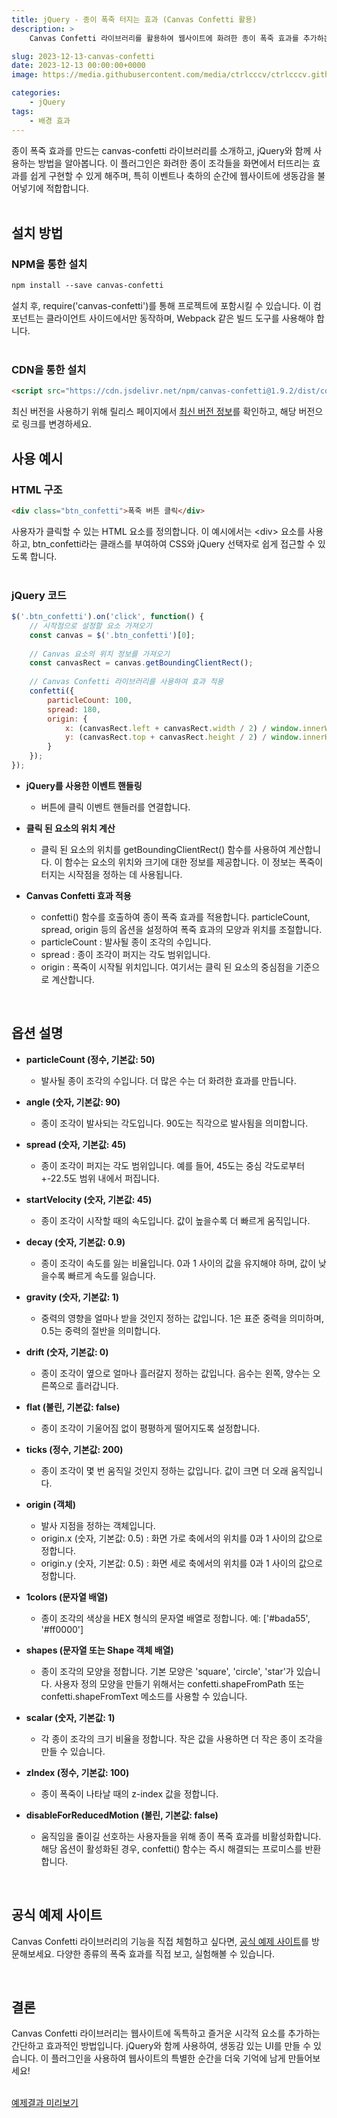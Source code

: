 ```yaml
---
title: jQuery - 종이 폭죽 터지는 효과 (Canvas Confetti 활용)
description: >  
    Canvas Confetti 라이브러리를 활용하여 웹사이트에 화려한 종이 폭죽 효과를 추가하는 방법을 소개합니다. 다양한 설정 옵션과 사용법을 쉽게 배울 수 있습니다.

slug: 2023-12-13-canvas-confetti
date: 2023-12-13 00:00:00+0000
image: https://media.githubusercontent.com/media/ctrlcccv/ctrlcccv.github.io/master/assets/img/post/2023-12-13-canvas-confetti.webp

categories:
    - jQuery
tags:
    - 배경 효과
---
```

종이 폭죽 효과를 만드는 canvas-confetti 라이브러리를 소개하고, jQuery와 함께 사용하는 방법을 알아봅니다. 이 플러그인은 화려한 종이 조각들을 화면에서 터뜨리는 효과를 쉽게 구현할 수 있게 해주며, 특히 이벤트나 축하의 순간에 웹사이트에 생동감을 불어넣기에 적합합니다.  
<br>

## 설치 방법
### NPM을 통한 설치
```html
npm install --save canvas-confetti
```
설치 후, require('canvas-confetti')를 통해 프로젝트에 포함시킬 수 있습니다. 이 컴포넌트는 클라이언트 사이드에서만 동작하며, Webpack 같은 빌드 도구를 사용해야 합니다.  
<br>

### CDN을 통한 설치
```html
<script src="https://cdn.jsdelivr.net/npm/canvas-confetti@1.9.2/dist/confetti.browser.min.js"></script>
```
최신 버전을 사용하기 위해 릴리스 페이지에서 [최신 버전 정보](https://github.com/catdad/canvas-confetti/releases)를 확인하고, 해당 버전으로 링크를 변경하세요.  

<script async src="https://pagead2.googlesyndication.com/pagead/js/adsbygoogle.js?client=ca-pub-8535540836842352" crossorigin="anonymous"></script>
<ins class="adsbygoogle"
     style="display:block; text-align:center;"
     data-ad-layout="in-article"
     data-ad-format="fluid"
     data-ad-client="ca-pub-8535540836842352"
     data-ad-slot="2974559225"></ins>
<script>
     (adsbygoogle = window.adsbygoogle || []).push({});
</script>


## 사용 예시
### HTML 구조
```html
<div class="btn_confetti">폭죽 버튼 클릭</div>
```
사용자가 클릭할 수 있는 HTML 요소를 정의합니다. 이 예시에서는 &lt;div&gt; 요소를 사용하고, btn_confetti라는 클래스를 부여하여 CSS와 jQuery 선택자로 쉽게 접근할 수 있도록 합니다.  
<br>

### jQuery 코드
```js
$('.btn_confetti').on('click', function() {
    // 시작점으로 설정할 요소 가져오기
    const canvas = $('.btn_confetti')[0];
    
    // Canvas 요소의 위치 정보를 가져오기
    const canvasRect = canvas.getBoundingClientRect();
    
    // Canvas Confetti 라이브러리를 사용하여 효과 적용
    confetti({
        particleCount: 100,
        spread: 180,
        origin: {
            x: (canvasRect.left + canvasRect.width / 2) / window.innerWidth,
            y: (canvasRect.top + canvasRect.height / 2) / window.innerHeight
        }
    });
});
```
* **jQuery를 사용한 이벤트 핸들링**
  * 버튼에 클릭 이벤트 핸들러를 연결합니다.

* **클릭 된 요소의 위치 계산**
  * 클릭 된 요소의 위치를 getBoundingClientRect() 함수를 사용하여 계산합니다. 이 함수는 요소의 위치와 크기에 대한 정보를 제공합니다. 이 정보는 폭죽이 터지는 시작점을 정하는 데 사용됩니다.  

* **Canvas Confetti 효과 적용**  
  * confetti() 함수를 호출하여 종이 폭죽 효과를 적용합니다. particleCount, spread, origin 등의 옵션을 설정하여 폭죽 효과의 모양과 위치를 조절합니다.
  * particleCount : 발사될 종이 조각의 수입니다.
  * spread : 종이 조각이 퍼지는 각도 범위입니다.
  * origin : 폭죽이 시작될 위치입니다. 여기서는 클릭 된 요소의 중심점을 기준으로 계산합니다.  

<br>

## 옵션 설명
* **particleCount (정수, 기본값: 50)**  
  * 발사될 종이 조각의 수입니다. 더 많은 수는 더 화려한 효과를 만듭니다.

* **angle (숫자, 기본값: 90)**  
  * 종이 조각이 발사되는 각도입니다. 90도는 직각으로 발사됨을 의미합니다.

* **spread (숫자, 기본값: 45)**  
  * 종이 조각이 퍼지는 각도 범위입니다. 예를 들어, 45도는 중심 각도로부터 +-22.5도 범위 내에서 퍼집니다.

* **startVelocity (숫자, 기본값: 45)**  
  * 종이 조각이 시작할 때의 속도입니다. 값이 높을수록 더 빠르게 움직입니다.

* **decay (숫자, 기본값: 0.9)**  
  * 종이 조각이 속도를 잃는 비율입니다. 0과 1 사이의 값을 유지해야 하며, 값이 낮을수록 빠르게 속도를 잃습니다.

* **gravity (숫자, 기본값: 1)**  
  * 중력의 영향을 얼마나 받을 것인지 정하는 값입니다. 1은 표준 중력을 의미하며, 0.5는 중력의 절반을 의미합니다.

* **drift (숫자, 기본값: 0)**  
  * 종이 조각이 옆으로 얼마나 흘러갈지 정하는 값입니다. 음수는 왼쪽, 양수는 오른쪽으로 흘러갑니다.

* **flat (불린, 기본값: false)**  
  * 종이 조각이 기울어짐 없이 평평하게 떨어지도록 설정합니다.

* **ticks (정수, 기본값: 200)**  
  * 종이 조각이 몇 번 움직일 것인지 정하는 값입니다. 값이 크면 더 오래 움직입니다.

* **origin (객체)**   
  * 발사 지점을 정하는 객체입니다.
  * origin.x (숫자, 기본값: 0.5) : 화면 가로 축에서의 위치를 0과 1 사이의 값으로 정합니다.
  * origin.y (숫자, 기본값: 0.5) : 화면 세로 축에서의 위치를 0과 1 사이의 값으로 정합니다.

* **1colors (문자열 배열)**  
  * 종이 조각의 색상을 HEX 형식의 문자열 배열로 정합니다. 예: ['#bada55', '#ff0000']

* **shapes (문자열 또는 Shape 객체 배열)**
  * 종이 조각의 모양을 정합니다. 기본 모양은 'square', 'circle', 'star'가 있습니다. 사용자 정의 모양을 만들기 위해서는 confetti.shapeFromPath 또는 confetti.shapeFromText 메소드를 사용할 수 있습니다.

* **scalar (숫자, 기본값: 1)**
  * 각 종이 조각의 크기 비율을 정합니다. 작은 값을 사용하면 더 작은 종이 조각을 만들 수 있습니다.

* **zIndex (정수, 기본값: 100)**
  * 종이 폭죽이 나타날 때의 z-index 값을 정합니다.

* **disableForReducedMotion (불린, 기본값: false)**
  * 움직임을 줄이길 선호하는 사용자들을 위해 종이 폭죽 효과를 비활성화합니다. 해당 옵션이 활성화된 경우, confetti() 함수는 즉시 해결되는 프로미스를 반환합니다.  

<br>

## 공식 예제 사이트
Canvas Confetti 라이브러리의 기능을 직접 체험하고 싶다면, [공식 예제 사이트](https://www.kirilv.com/canvas-confetti)를 방문해보세요. 다양한 종류의 폭죽 효과를 직접 보고, 실험해볼 수 있습니다.  

<br>


## 결론
Canvas Confetti 라이브러리는 웹사이트에 독특하고 즐거운 시각적 요소를 추가하는 간단하고 효과적인 방법입니다. jQuery와 함께 사용하여, 생동감 있는 UI를 만들 수 있습니다. 이 플러그인을 사용하여 웹사이트의 특별한 순간을 더욱 기억에 남게 만들어보세요!  
<br>

<div class="btn_wrap">
    <a target="_blank" href="https://ctrlcccv.github.io/ctrlcccv-demo/2023-12-13-canvas-confetti/">예제결과 미리보기</a>
</div>